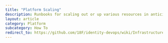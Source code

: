 ```yaml
---
title: "Platform Scaling"
description: Runbooks for scaling out or up various resources in anticipation of or response to added load
layout: article
category: Platform
subcategory: How To
redirect_to: https://github.com/18F/identity-devops/wiki/Infrastructure-Scaling
---
```

